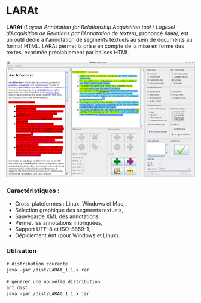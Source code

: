 # LARAt


**LARAt** (*Layout Annotation for Relationship Acquisition tool* / *Logiciel d’Acquisition de Relations par l’Annotation de textes*), prononcé /la&#x0281;a/, est un outil dédié à l'annotation de segments textuels au sein de documents au format HTML. LARAt permet la prise en compte de la mise en forme des textes, exprimée préalablement par balises HTML.


![Alt text](./resources/pics/front_end.png?raw=true "LARAt interface") 


### Caractéristiques :
* Cross-plateformes : Linux, Windows et Mac,
* Sélection graphique des segments textuels,
* Sauvegarde XML des annotations,
* Permet les annotations imbriquées,
* Support UTF-8 et ISO-8859-1,
* Déploiement Ant (pour Windows et Linux).


### Utilisation

    # distribution courante
    java -jar /dist/LARAt_1.1.x.rar
    
    # générer une nouvelle distribution
    ant dist
    java -jar /dist/LARAt_1.1.x.jar


